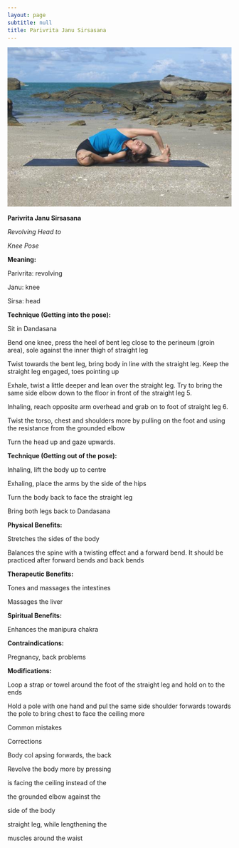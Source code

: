```yaml
---
layout: page
subtitle: null
title: Parivrita Janu Sirsasana
---
```

  <p class="calibre1 text-center">
   <img class="calibre2" src="../../assets/img/index-78_3.jpg"/>
  </p>
  <p class="calibre1">
  </p>
  <p class="calibre1">
   <b class="calibre3">
    Parivrita Janu Sirsasana
   </b>
  </p>
  <p class="calibre1">
  </p>
  <p class="calibre1">
   <i class="calibre4">
    Revolving Head to
   </i>
  </p>
  <p class="calibre1">
   <i class="calibre4">
    Knee Pose
   </i>
  </p>
  <p class="calibre1">
   <b class="calibre3">
    Meaning:
   </b>
  </p>
  <p class="calibre1">
   Parivrita: revolving
  </p>
  <p class="calibre1">
   Janu: knee
  </p>
  <p class="calibre1">
   Sirsa: head
  </p>
  <p class="calibre1">
  </p>
  <p class="calibre1">
  </p>
  <p class="calibre1">
  </p>
  <p class="calibre1">
  </p>
  <p class="calibre1">
   <b class="calibre3">
   </b>
  </p>
  <p class="calibre1">
   <b class="calibre3">
    Technique (Getting into the pose):
   </b>
  </p>
  <p class="calibre1">
   Sit in Dandasana
  </p>
  <p class="calibre1">
   Bend one knee, press the heel of bent leg close to the perineum (groin area), sole against the inner thigh of straight leg
  </p>
  <p class="calibre1">
   Twist towards the bent leg, bring body in line with the straight leg. Keep the straight leg engaged, toes pointing up
  </p>
  <p class="calibre1">
   Exhale, twist a little deeper and lean over the straight leg. Try to bring the same side elbow down to the floor in front of the straight leg 5.
  </p>
  <p class="calibre1">
   Inhaling, reach opposite arm overhead and grab on to foot of straight leg 6.
  </p>
  <p class="calibre1">
   Twist  the  torso,  chest  and  shoulders  more  by  pulling  on  the  foot  and using the resistance from the grounded elbow
  </p>
  <p class="calibre1">
   Turn the head up and gaze upwards.
  </p>
  <p class="calibre1">
   <b class="calibre3">
   </b>
  </p>
  <p class="calibre1">
   <b class="calibre3">
    Technique (Getting out of the pose):
   </b>
  </p>
  <p class="calibre1">
   Inhaling, lift the body up to centre
   <b class="calibre3">
   </b>
  </p>
  <p class="calibre1">
   Exhaling, place the arms by the side of the hips
  </p>
  <p class="calibre1">
   Turn the body back to face the straight leg
  </p>
  <p class="calibre1">
   Bring both legs back to Dandasana
  </p>
  <p class="calibre1">
   <b class="calibre3">
   </b>
  </p>
  <p class="calibre1">
   <b class="calibre3">
    Physical Benefits:
   </b>
  </p>
  <p class="calibre1">
   Stretches the sides of the body
  </p>
  <p class="calibre1">
   Balances the spine with a twisting effect and a forward bend. It should be practiced after forward bends and back bends
  </p>
  <p class="calibre1">
  </p>
  <p class="calibre1">
   <b class="calibre3">
   </b>
  </p>
  <p class="calibre1">
  </p>
  <p class="calibre1">
   <a id="p79">
   </a>
  </p>
  <p class="calibre1">
  </p>
  <p class="calibre1">
   <b class="calibre3">
    Therapeutic
   </b>
   <b class="calibre3">
    Benefits:
   </b>
  </p>
  <p class="calibre1">
   Tones and massages the intestines
  </p>
  <p class="calibre1">
   Massages the liver
  </p>
  <p class="calibre1">
  </p>
  <p class="calibre1">
   <b class="calibre3">
    Spiritual Benefits:
   </b>
  </p>
  <p class="calibre1">
   Enhances the manipura chakra
  </p>
  <p class="calibre1">
  </p>
  <p class="calibre1">
   <b class="calibre3">
    Contraindications:
   </b>
  </p>
  <p class="calibre1">
   Pregnancy, back problems
  </p>
  <p class="calibre1">
  </p>
  <p class="calibre1">
   <b class="calibre3">
    Modifications:
   </b>
  </p>
  <p class="calibre1">
   Loop a strap or towel around the foot of the straight leg and hold on to the ends
  </p>
  <p class="calibre1">
  </p>
  <p class="calibre1">
   Hold a pole with one hand and pul  the same side shoulder forwards towards the pole to bring chest to face the ceiling more
  </p>
  <p class="calibre1">
  </p>
  <p class="calibre1">
  </p>
  <p class="calibre1">
   Common mistakes
  </p>
  <p class="calibre1">
   Corrections
  </p>
  <p class="calibre1">
   Body col apsing forwards, the back
  </p>
  <p class="calibre1">
   Revolve the body more by pressing
  </p>
  <p class="calibre1">
   is facing the ceiling instead of the
  </p>
  <p class="calibre1">
   the grounded elbow against the
  </p>
  <p class="calibre1">
   side of the body
  </p>
  <p class="calibre1">
   straight leg, while lengthening the
  </p>
  <p class="calibre1">
   muscles around the waist
  </p>
  <p class="calibre1">
  </p>
  <p class="calibre1">
  </p>
  <p class="calibre1">
   <b class="calibre3">
   </b>
  </p>
  <p class="calibre1">
   <b class="calibre3">
   </b>
  </p>
  <p class="calibre1">
  </p>
  <p class="calibre1">
  </p>
  <p class="calibre1">
  </p>
  <p class="calibre1">
   <a id="p80">
   </a>
  </p>
